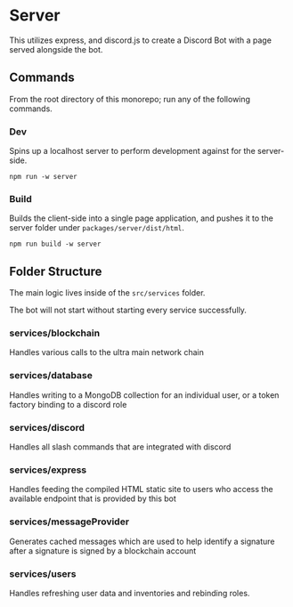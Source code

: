 # Server

This utilizes express, and discord.js to create a Discord Bot with a page served alongside the bot.

## Commands

From the root directory of this monorepo; run any of the following commands.

### Dev

Spins up a localhost server to perform development against for the server-side.

```
npm run -w server
```

### Build

Builds the client-side into a single page application, and pushes it to the server folder under `packages/server/dist/html`.

```
npm run build -w server
```

## Folder Structure

The main logic lives inside of the `src/services` folder.

The bot will not start without starting every service successfully.

### services/blockchain

Handles various calls to the ultra main network chain
  
### services/database

Handles writing to a MongoDB collection for an individual user, or a token factory binding to a discord role
  
### services/discord

Handles all slash commands that are integrated with discord
  
### services/express

Handles feeding the compiled HTML static site to users who access the available endpoint that is provided by this bot
  
### services/messageProvider

Generates cached messages which are used to help identify a signature after a signature is signed by a blockchain account
  
### services/users

Handles refreshing user data and inventories and rebinding roles.
